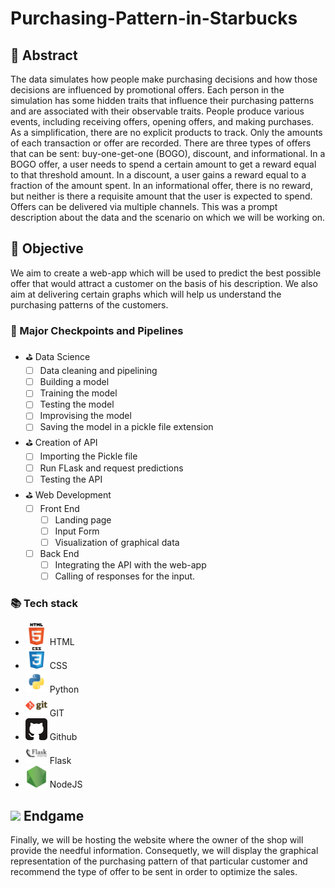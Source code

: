 # Purchasing-Pattern-in-Starbucks
## 📄 Abstract
The data simulates how people make purchasing decisions and how those decisions are influenced by promotional offers.
Each person in the simulation has some hidden traits that influence their purchasing patterns and are associated with their observable traits. 
People produce various events, including receiving offers, opening offers, and making purchases.
As a simplification, there are no explicit products to track. Only the amounts of each transaction or offer are recorded.
There are three types of offers that can be sent: buy-one-get-one (BOGO), discount, and informational. In a BOGO offer, a user needs to spend a certain amount to get a reward equal to that threshold amount. In a discount, a user gains a reward equal to a fraction of the amount spent. In an informational offer, there is no reward, but neither is there a requisite amount that the user is expected to spend. Offers can be delivered via multiple channels.
This was a prompt description about the data and the scenario on which we will be working on.

## 🎯 Objective 
We aim to create a web-app which will be used to predict the best possible offer that would attract a customer on the basis of his description. We also aim at delivering certain graphs which will help us understand the purchasing patterns of the customers.

### 📍 Major Checkpoints and Pipelines 
- ⛳ Data Science
   - [ ] Data cleaning and pipelining
   - [ ] Building a model
   - [ ] Training the model
   - [ ] Testing the model
   - [ ] Improvising the model
   - [ ] Saving the model in a pickle file extension
- ⛳ Creation of API
   - [ ] Importing the Pickle file
   - [ ] Run FLask and request predictions
   - [ ] Testing the API
- ⛳ Web Development
   - [ ] Front End
      - [ ] Landing page
      - [ ] Input Form
      - [ ] Visualization of graphical data
   - [ ] Back End
      - [ ] Integrating the API with the web-app
      - [ ] Calling of responses for the input.

### 📚 Tech stack
- <code><img height="35" src="https://raw.githubusercontent.com/github/explore/80688e429a7d4ef2fca1e82350fe8e3517d3494d/topics/html/html.png"></code> HTML
- <code><img height="35" src="https://raw.githubusercontent.com/github/explore/80688e429a7d4ef2fca1e82350fe8e3517d3494d/topics/css/css.png"></code> CSS
- <code><img height="35" src="https://raw.githubusercontent.com/github/explore/80688e429a7d4ef2fca1e82350fe8e3517d3494d/topics/python/python.png"></code> Python
- <code><img height="35" src="https://raw.githubusercontent.com/github/explore/80688e429a7d4ef2fca1e82350fe8e3517d3494d/topics/git/git.png"></code> GIT
- <code><img height="35" src="https://github.com/edent/SuperTinyIcons/blob/master/images/svg/github.svg"></code> Github
- <code><img height="35" src="https://raw.githubusercontent.com/github/explore/80688e429a7d4ef2fca1e82350fe8e3517d3494d/topics/flask/flask.png"></code> Flask
- <code><img height="35" src="https://raw.githubusercontent.com/github/explore/80688e429a7d4ef2fca1e82350fe8e3517d3494d/topics/nodejs/nodejs.png"></code> NodeJS

## <img height="35" src="https://i.pinimg.com/736x/e0/de/4f/e0de4f8157d0b0a9eff348231ae7de07.jpg"> Endgame
Finally, we will be hosting the website where the owner of the shop will provide the needful information. Consequetly, we will display the graphical representation of the purchasing pattern of that particular customer and recommend the type of offer to be sent in order to optimize the sales.
